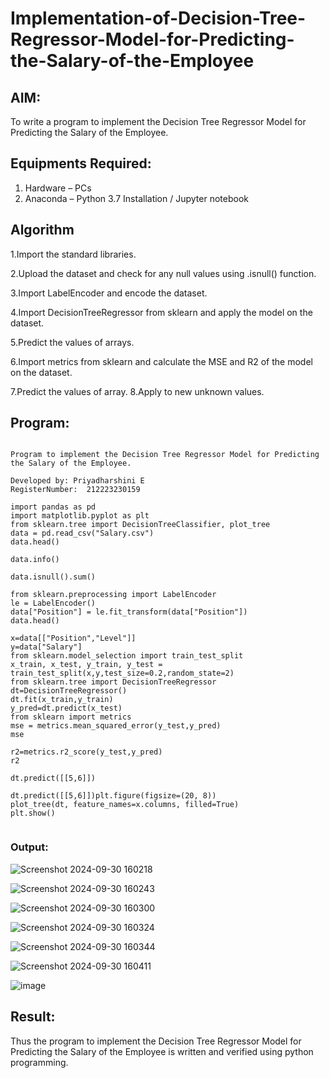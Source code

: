# Implementation-of-Decision-Tree-Regressor-Model-for-Predicting-the-Salary-of-the-Employee

## AIM:
To write a program to implement the Decision Tree Regressor Model for Predicting the Salary of the Employee.

## Equipments Required:
1. Hardware – PCs
2. Anaconda – Python 3.7 Installation / Jupyter notebook

## Algorithm

1.Import the standard libraries.

2.Upload the dataset and check for any null values using .isnull() function.

3.Import LabelEncoder and encode the dataset.

4.Import DecisionTreeRegressor from sklearn and apply the model on the dataset.

5.Predict the values of arrays.

6.Import metrics from sklearn and calculate the MSE and R2 of the model on the dataset.

7.Predict the values of array. 8.Apply to new unknown values.


## Program:
```

Program to implement the Decision Tree Regressor Model for Predicting the Salary of the Employee.

Developed by: Priyadharshini E 
RegisterNumber:  212223230159

import pandas as pd
import matplotlib.pyplot as plt
from sklearn.tree import DecisionTreeClassifier, plot_tree
data = pd.read_csv("Salary.csv")
data.head()

data.info()

data.isnull().sum()

from sklearn.preprocessing import LabelEncoder
le = LabelEncoder()
data["Position"] = le.fit_transform(data["Position"])
data.head()

x=data[["Position","Level"]]
y=data["Salary"]
from sklearn.model_selection import train_test_split
x_train, x_test, y_train, y_test = train_test_split(x,y,test_size=0.2,random_state=2)
from sklearn.tree import DecisionTreeRegressor
dt=DecisionTreeRegressor()
dt.fit(x_train,y_train)
y_pred=dt.predict(x_test)
from sklearn import metrics
mse = metrics.mean_squared_error(y_test,y_pred)
mse

r2=metrics.r2_score(y_test,y_pred)
r2

dt.predict([[5,6]])

dt.predict([[5,6]])plt.figure(figsize=(20, 8))
plot_tree(dt, feature_names=x.columns, filled=True)
plt.show()


```



### Output:



![Screenshot 2024-09-30 160218](https://github.com/user-attachments/assets/45c88a84-c7a0-4abc-8880-a31cd901bd99)


![Screenshot 2024-09-30 160243](https://github.com/user-attachments/assets/4132b1c0-27db-4381-b133-d8289100e573)



![Screenshot 2024-09-30 160300](https://github.com/user-attachments/assets/6d4242de-f158-4c19-8552-f66afb22a57a)



![Screenshot 2024-09-30 160324](https://github.com/user-attachments/assets/827a0d30-5d11-46d1-97c3-5523684df9b9)



![Screenshot 2024-09-30 160344](https://github.com/user-attachments/assets/b2fbc657-b24e-4f29-bf38-a646f9cfd6dc)



![Screenshot 2024-09-30 160411](https://github.com/user-attachments/assets/d7b7da85-5458-4338-a983-7251a5d3c9a4)



![image](https://github.com/user-attachments/assets/f4fa14a7-89e4-4c16-a70b-20261465cd76)




## Result:
Thus the program to implement the Decision Tree Regressor Model for Predicting the Salary of the Employee is written and verified using python programming.
